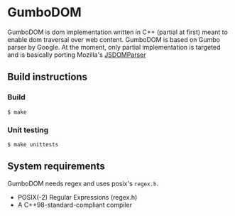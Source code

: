 # GumboDOM

GumboDOM is dom implementation written in C++ (partial at first) meant to enable dom traversal over web content. GumboDOM is based on Gumbo parser by Google. At the moment, only partial implementation is targeted and is basically porting Mozilla's [JSDOMParser](https://github.com/mozilla/readability/blob/master/JSDOMParser.js)

## Build instructions

### Build

    $ make

### Unit testing

    $ make unittests

## System requirements
GumboDOM needs regex and uses posix's `regex.h`.

- POSIX(-2) Regular Expressions (regex.h)
- A C++98-standard-compliant compiler

